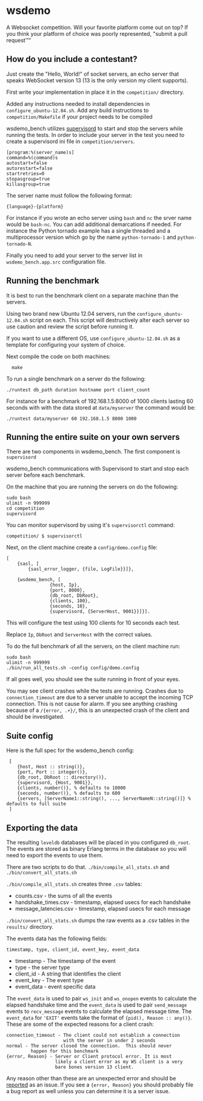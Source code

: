 # wsdemo

A Websocket competition.  Will your favorite platform come out on top?
If you think your platform of choice was poorly represented, "submit a
pull request™"

## How do you include a contestant?

Just create the "Hello, World!" of socket servers, an echo server that
speaks WebSocket version 13 (13 is the only version my client supports).

First write your implementation in place it in the `competition/`
directory.

Added any instructions needed to install dependencies in
`configure_ubuntu-12.04.sh`.  Add any build instructions to
`competition/Makefile` if your project needs to be compiled

wsdemo_bench utilizes [supervisord](http://supervisord.org/) to start
and stop the servers while running the tests.  In order to include
your server in the test you need to create a supervisord ini file in
`competition/servers`.  

    [program:%(server_name)s]
    command=%(command)s
    autostart=false
    autorestart=false
    startretries=0
    stopasgroup=true
    killasgroup=true
    
The server name must follow the following format:

    {language}-{platform}

For instance if you wrote an echo server using `bash` and `nc` the
srver name would be `bash-nc`.  You can add additional demarcations if
needed.  For instance the Python tornado example has a single threaded
and a multiprocessor version which go by the name `python-tornado-1`
and `python-tornado-N`.

Finally you need to add your server to the server list in
`wsdemo_bench.app.src` configuration file.


## Running the benchmark

It is best to run the benchmark client on a separate machine than the
servers.  

Using two brand new Ubuntu 12.04 servers, run the
`configure_ubuntu-12.04.sh` script on each. This script will destructively
alter each server so use caution and review the script before running
it.

If you want to use a different OS, use `configure_ubuntu-12.04.sh` as a
template for configuring your system of choice.

Next compile the code on both machines:

      make

To run a single benchmark on a server do the following:

    ./runtest db_path duration hostname port client_count

For instance for a benchmark of 192.168.1.5:8000 of 1000 clients lasting 60
seconds with with the data stored at `data/myserver` the command would
be:

    ./runtest data/myserver 60 192.168.1.5 8000 1000


## Running the entire suite on your own servers

There are two components in wsdemo_bench. The first component is
`supervisord`

wsdemo_bench communications with Supervisord to start and stop each
server before each benchmark.

On the machine that you are running the servers on do the following:

    sudo bash
    ulimit -n 999999
    cd competition
    supervisord

You can monitor supervisord by using it's `supervisorctl` command:

    competition/ $ supervisorctl


Next, on the client machine create a `config/demo.config` file:

    [
        {sasl, [
            {sasl_error_logger, {file, LogFile}}]},

        {wsdemo_bench, [
                    {host, Ip},
                    {port, 8000},
                    {db_root, DbRoot},
                    {clients, 100},
                    {seconds, 10},
                    {supervisord, {ServerHost, 9001}}]}].
    
This will configure the test using 100 clients for
10 seconds each test. 

Replace `Ip`, `DbRoot` and  `ServerHost` with the correct values.

To do the full benchmark of all the servers, on the client machine run:

    sudo bash
    ulimit -n 999999
    ./bin/run_all_tests.sh -config config/demo.config

If all goes well, you should see the suite running in front of your eyes.

You may see client crashes while the tests are running. Crashes due to
`connection_timeout` are due to a server unable to accept the incoming
TCP connection.  This is not cause for alarm. If you see anything
crashing because of a `/{error, .+}/`, this is an unexpected crash of
the client and should be investigated.

## Suite config

Here is the full spec for the wsdemo_bench config:

     [
        {host, Host :: string()},
        {port, Port :: integer()},
        {db_root, DbRoot :: directory()},
        {supervisord, {Host, 9001}},
        {clients, number()}, % defaults to 10000
        {seconds, number()}, % defaults to 600
        {servers, [ServerName1::string(), ..., ServerNameN::string()]} % defaults to full suite
     ]        


## Exporting the data

The resulting `leveldb` databases will be placed in you configured
`db_root`.  The events are stored as binary Erlang terms in the
database so you will need to export the events to use them.

There are two scripts to do that. `./bin/compile_all_stats.sh` and
`./bin/convert_all_stats.sh`

`./bin/compile_all_stats.sh` creates three `.csv` tables:

   * counts.csv - the sums of all the events
   * handshake_times.csv - timestamp, elapsed usecs for each handshake
   * message_latencies.csv - timestamp, elapsed usecs for each message

`./bin/convert_all_stats.sh` dumps the raw events as a .csv tables in
the `results/` directory.

The events data has the following fields:

    timestamp, type, client_id, event_key, event_data

   * timestamp - The timestamp of the event
   * type - the server type
   * client_id - A string that identifies the client
   * event_key - The event type
   * event_data - event specific data

The `event_data` is used to pair `ws_init` and `ws_onopen` events to
calculate the elapsed handshake time and the `event_data` is used to
pair `send_message` events to `recv_message` events to calculate the
elapsed message time.  The `event_data` for `'EXIT'` events take the
format of `{pid(), Reason :: any()}`. These are some of the expected
reasons for a client crash:

    connection_timeout - The client could not establish a connection
                         with the server in under 2 seconds
    normal - The server closed the connection.  This should never
             happen for this benchmark
    {error, Reason} - Server or Client protocol error. It is most
                      likely a client error as my WS client is a very
                      bare bones version 13 client.

Any reason other than these are an unexpected error and should be
[reported](https://github.com/ericmoritz/wsdemo/issues) as an issue.
If you see a `{error, Reason}` you should probably file a bug report
as well unless you can determine it is a server issue.

